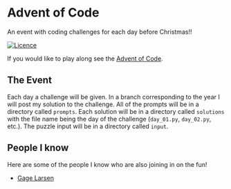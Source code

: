 Advent of Code
==============

An event with coding challenges for each day before Christmas!!

[![Licence](https://img.shields.io/github/license/justintime50/adventofcode-2020)](LICENSE)

If you would like to play along see the [Advent of Code](https://adventofcode.com).

The Event
---------
Each day a challenge will be given.  In a branch corresponding to the year I will post my solution to the challenge.
All of the prompts will be in a directory called `prompts`. Each solution will be in a directory called 
`solutions` with the file name being the day of the challenge (`day_01.py`, `day_02.py`, etc.).
The puzzle input will be in a directory called `input`.

People I know
-------------
Here are some of the people I know who are also joining in on the fun!

- [Gage Larsen](https://github.com/gagelarsen/adventofcode)
